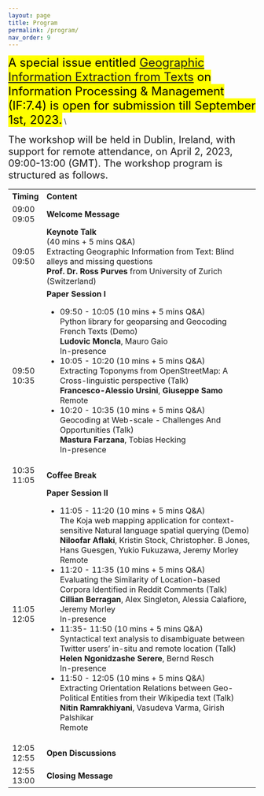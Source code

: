 ```yaml
---
layout: page
title: Program
permalink: /program/
nav_order: 9
---
```


<span style="background-color: yellow; font-size:24px; color: black;">A special issue entitled [Geographic Information Extraction from Texts](https://www.sciencedirect.com/journal/information-processing-and-management/about/call-for-papers#geographic-information-extraction-from-texts) on Information Processing & Management (IF:7.4) is open for submission till September 1st, 2023.</span>
\

<span style="font-size:20px;"> 
The workshop will be held in Dublin, Ireland, with support for remote attendance, on April 2, 2023, 09:00-13:00 (GMT). The workshop program is structured as follows.</span> 

<table>
  <tbody>
    <tr>
      <th>Timing</th>
      <th align="left">Content</th>
    </tr>
    <tr>
      <td>09:00<br>09:05</td>
      <td align="left"><strong>Welcome Message</strong></td>
    </tr>
    <tr>
      <td>09:05<br>09:50</td>
      <td align="left"><strong>Keynote Talk</strong>
               <br>  (40 mins + 5 mins Q&A)
               <br>  Extracting Geographic Information from Text: Blind alleys and missing questions
         <br> <strong>Prof. Dr. Ross Purves</strong> from University of Zurich (Switzerland)</td>
    </tr>
    <tr>
      <td>09:50<br>10:35</td>
      <td align="left"><strong>Paper Session I</strong>
        <ul> 
          <li> 09:50 - 10:05 (10 mins + 5 mins Q&A) 
              <br> Python library for geoparsing and Geocoding French Texts (Demo)
              <br><strong>Ludovic Moncla</strong>, Mauro Gaio 
              <br> In-presence
          </li> 
          <li> 10:05 - 10:20 (10 mins + 5 mins Q&A)
              <br>Extracting Toponyms from OpenStreetMap: A Cross-linguistic perspective  (Talk)  
              <br><strong>Francesco-Alessio Ursini</strong>, <strong>Giuseppe Samo</strong>
              <br>Remote
          </li> 
          <li> 10:20 - 10:35 (10 mins + 5 mins Q&A)
              <br> Geocoding at Web-scale - Challenges And Opportunities  (Talk)  
              <br><strong>Mastura Farzana</strong>, Tobias Hecking 
              <br> In-presence
          </li> 
         </ul>  
         </td>
    </tr>
    <tr>
      <td> 10:35<br>11:05</td>
      <td align="left"><strong>Coffee Break</strong></td>
    </tr>
    <tr>
      <td>11:05<br>12:05</td>
      <td align="left"><strong>Paper Session II</strong>
        <ul> 
          <li> 11:05 - 11:20 (10 mins + 5 mins Q&A)
              <br> The Koja web mapping application for context-sensitive Natural language spatial querying (Demo)
              <br><strong>Niloofar Aflaki</strong>, Kristin Stock, Christopher. B Jones, Hans Guesgen, Yukio Fukuzawa, Jeremy Morley
               <br> Remote
          </li> 
          <li> 11:20 - 11:35 (10 mins + 5 mins Q&A)
              <br>Evaluating the Similarity of Location-based Corpora Identified in Reddit Comments (Talk)  
              <br><strong>Cillian Berragan</strong>, Alex Singleton, Alessia Calafiore, Jeremy Morley
              <br> In-presence
          </li> 
          <li> 11:35- 11:50 (10 mins + 5 mins Q&A)
              <br> Syntactical text analysis to disambiguate between Twitter users’ in-situ and remote location  (Talk)  
              <br><strong>Helen Ngonidzashe Serere</strong>, Bernd Resch
             <br> In-presence
          </li> 
              <li> 11:50 - 12:05 (10 mins + 5 mins Q&A)
              <br> Extracting Orientation Relations between Geo-Political Entities from their Wikipedia text  (Talk)  
              <br><strong>Nitin Ramrakhiyani</strong>, Vasudeva Varma, Girish Palshikar
                <br> Remote
          </li> 
         </ul>  
         </td>
    </tr>
    <tr>
      <td> 12:05<br>12:55</td>
      <td align="left"><strong>Open Discussions</strong></td>
    </tr>
    <tr>
      <td> 12:55<br>13:00</td>
      <td align="left"><strong>Closing Message</strong></td>
    </tr>
  </tbody>
</table>
